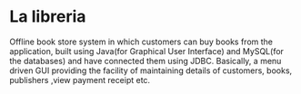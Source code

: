 # La libreria
Offline book store system in which customers can buy books from the application, built  using Java(for Graphical User Interface) and MySQL(for the databases) and have connected them using JDBC. Basically, a menu driven GUI providing the facility of maintaining details of customers, books, publishers ,view payment receipt etc.

